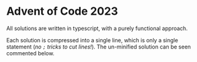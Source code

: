 # Advent of Code 2023

All solutions are written in typescript, with a purely functional approach.

Each solution is compressed into a single line, which is only a single statement (*no `;` tricks to cut lines!*). The un-minified solution can be seen commented below.
